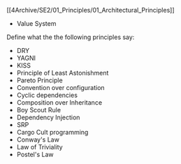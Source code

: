 
[[4Archive/SE2/01_Principles/01_Architectural_Principles]]

- Value System


Define what the the following principles say:
- DRY
- YAGNI
- KISS
- Principle of Least Astonishment 
- Pareto Principle
- Convention over configuration 
- Cyclic dependencies
- Composition over Inheritance
- Boy Scout Rule
- Dependency Injection
- SRP
- Cargo Cult programming 
- Conway's Law 
- Law of Triviality 
- Postel's Law


